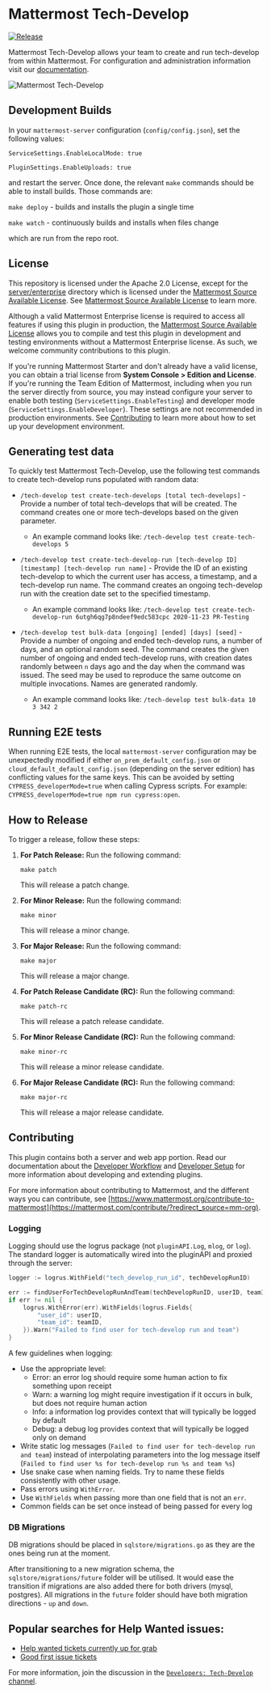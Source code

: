 # Mattermost Tech-Develop

[![Release](https://img.shields.io/github/v/release/mattermost/mattermost-plugin-playbooks)](https://github.com/mattermost/mattermost-plugin-playbooks/releases/latest)

Mattermost Tech-Develop allows your team to create and run tech-develop from within Mattermost. For configuration and administration information visit our [documentation](https://docs.mattermost.com/guides/playbooks.html).

![Mattermost Tech-Develop](assets/incident_response.png)

## Development Builds
In your `mattermost-server` configuration (`config/config.json`), set the following values:

`ServiceSettings.EnableLocalMode: true`

`PluginSettings.EnableUploads: true`

and restart the server. Once done, the relevant `make` commands should be able to install builds. Those commands are:

`make deploy` - builds and installs the plugin a single time

`make watch` - continuously builds and installs when files change

which are run from the repo root.

## License

This repository is licensed under the Apache 2.0 License, except for the [server/enterprise](server/enterprise) directory which is licensed under the [Mattermost Source Available License](LICENSE.enterprise). See [Mattermost Source Available License](https://docs.mattermost.com/overview/faq.html#mattermost-source-available-license) to learn more.

Although a valid Mattermost Enterprise license is required to access all features if using this plugin in production, the [Mattermost Source Available License](LICENSE.txt) allows you to compile and test this plugin in development and testing environments without a Mattermost Enterprise license. As such, we welcome community contributions to this plugin.

If you're running Mattermost Starter and don't already have a valid license, you can obtain a trial license from **System Console > Edition and License**. If you're running the Team Edition of Mattermost, including when you run the server directly from source, you may instead configure your server to enable both testing (`ServiceSettings.EnableTesting`) and developer mode (`ServiceSettings.EnableDeveloper`). These settings are not recommended in production environments. See [Contributing](#contributing) to learn more about how to set up your development environment.

## Generating test data

To quickly test Mattermost Tech-Develop, use the following test commands to create tech-develop runs populated with random data:

- `/tech-develop test create-tech-develops [total tech-develops]` - Provide a number of total tech-develops that will be created. The command creates one or more tech-develops based on the given parameter.

  * An example command looks like: `/tech-develop test create-tech-develops 5`

- `/tech-develop test create-tech-develop-run [tech-develop ID] [timestamp] [tech-develop run name]` - Provide the ID of an existing tech-develop to which the current user has access, a timestamp, and a tech-develop run name. The command creates an ongoing tech-develop run with the creation date set to the specified timestamp.

  * An example command looks like: `/tech-develop test create-tech-develop-run 6utgh6qg7p8ndeef9edc583cpc 2020-11-23 PR-Testing`

- `/tech-develop test bulk-data [ongoing] [ended] [days] [seed]` - Provide a number of ongoing and ended tech-develop runs, a number of days, and an optional random seed. The command creates the given number of ongoing and ended tech-develop runs, with creation dates randomly between `n` days ago and the day when the command was issued. The seed may be used to reproduce the same outcome on multiple invocations. Names are generated randomly.

  * An example command looks like: `/tech-develop test bulk-data 10 3 342 2`

## Running E2E tests

When running E2E tests, the local `mattermost-server` configuration may be unexpectedly modified if either `on_prem_default_config.json` or `cloud_default_default_config.json` (depending on the server edition) has conflicting values for the same keys. This can be avoided by setting `CYPRESS_developerMode=true` when calling Cypress scripts. For example: `CYPRESS_developerMode=true npm run cypress:open`.

## How to Release

To trigger a release, follow these steps:

1. **For Patch Release:** Run the following command:
    ```
    make patch
    ```
   This will release a patch change.

2. **For Minor Release:** Run the following command:
    ```
    make minor
    ```
   This will release a minor change.

3. **For Major Release:** Run the following command:
    ```
    make major
    ```
   This will release a major change.

4. **For Patch Release Candidate (RC):** Run the following command:
    ```
    make patch-rc
    ```
   This will release a patch release candidate.

5. **For Minor Release Candidate (RC):** Run the following command:
    ```
    make minor-rc
    ```
   This will release a minor release candidate.

6. **For Major Release Candidate (RC):** Run the following command:
    ```
    make major-rc
    ```
   This will release a major release candidate.


## Contributing

This plugin contains both a server and web app portion. Read our documentation about the [Developer Workflow](https://developers.mattermost.com/extend/plugins/developer-workflow/) and [Developer Setup](https://developers.mattermost.com/extend/plugins/developer-setup/) for more information about developing and extending plugins.

For more information about contributing to Mattermost, and the different ways you can contribute, see [https://www.mattermost.org/contribute-to-mattermost](https://mattermost.com/contribute/?redirect_source=mm-org).

### Logging

Logging should use the logrus package (not `pluginAPI.Log`, `mlog`, or `log`). The standard logger is automatically wired into the pluginAPI and proxied through the server:

```go
logger := logrus.WithField("tech_develop_run_id", techDevelopRunID)

err := findUserForTechDevelopRunAndTeam(techDevelopRunID, userID, teamID)
if err != nil {
    logrus.WithError(err).WithFields(logrus.Fields{
        "user_id": userID,
        "team_id": teamID,
    }).Warn("Failed to find user for tech-develop run and team")
}
```

A few guidelines when logging:
* Use the appropriate level:
  * Error: an error log should require some human action to fix something upon receipt
  * Warn: a warning log might require investigation if it occurs in bulk, but does not require human action
  * Info: a information log provides context that will typically be logged by default
  * Debug: a debug log provides context that will typically be logged only on demand
* Write static log messages (`Failed to find user for tech-develop run and team`) instead of interpolating parameters into the log message itself (`Failed to find user %s for tech-develop run %s and team %s`)
* Use snake case when naming fields. Try to name these fields consistently with other usage.
* Pass errors using `WithError`.
* Use `WithFields` when passing more than one field that is not an `err`.
* Common fields can be set once instead of being passed for every log

### DB Migrations

DB migrations should be placed in `sqlstore/migrations.go` as they are the ones being run at the moment.

After transitioning to a new migration schema, the `sqlstore/migrations/future` folder will be utilised.
It would ease the transition if migrations are also added there for both drivers (mysql, postgres).
All migrations in the `future` folder should have both migration directions - `up` and `down`.

## Popular searches for Help Wanted issues:

* [Help wanted tickets currently up for grab]([https://github.com/mattermost/mattermost-server/issues?q=is%3Aopen+is%3Aissue+label%3AArea%2FPlaybooks+label%3A%22Up+For+Grabs%22](https://github.com/mattermost/mattermost-plugin-playbooks/issues?q=is%3Aopen+is%3Aissue+label%3A%22Help+Wanted%22+label%3A%22Up+For+Grabs%22))
* [Good first issue tickets]([https://github.com/mattermost/mattermost-server/issues?q=is%3Aopen+is%3Aissue+label%3AArea%2FPlaybooks+label%3A%22Good+First+Issue%22+label%3A%22Up+For+Grabs%22](https://github.com/mattermost/mattermost-plugin-playbooks/issues?q=is%3Aopen+is%3Aissue+label%3A%22Good+First+Issue%22))

For more information, join the discussion in the [`Developers: Tech-Develop` channel](https://community.mattermost.com/core/channels/developers-playbooks).
